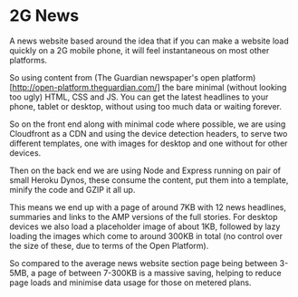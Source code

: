 # 2G News

A news website based around the idea that if you can make a website load quickly on a 2G mobile phone, it will feel instantaneous on most other platforms.

So using content from (The Guardian newspaper's open platform)[http://open-platform.theguardian.com/] the bare minimal (without looking too ugly) HTML, CSS and JS. You can get the latest headlines to your phone, tablet or desktop, without using too much data or waiting forever.

So on the front end along with minimal code where possible, we are using Cloudfront as a CDN and using the device detection headers, to serve two different templates, one with images for desktop and one without for other devices. 

Then on the back end we are using Node and Express running on pair of small Heroku Dynos, these consume the content, put them into a template, minify the code and GZIP it all up.

This means we end up with a page of around 7KB with 12 news headlines, summaries and links to the AMP versions of the full stories. For desktop devices we also load a placeholder image of about 1KB, followed by lazy loading the images which come to around 300KB in total (no control over the size of these, due to terms of the Open Platform).

So compared to the average news website section page being between 3-5MB, a page of between 7-300KB is a massive saving, helping to reduce page loads and minimise data usage for those on metered plans.
